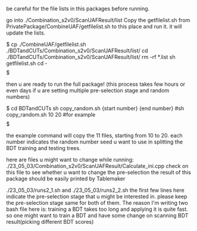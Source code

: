be careful for the file lists in this packages before running.

go into ./Combination_s2v0/ScanUAFResult/list
Copy the getfilelist.sh from PrivatePackage/CombineUAF/getfilelist.sh to this place and run it. it will update the lists.

$$$$$$$$$$$$$$$$$$$$$$$$$$$$$$$$$$$$$
cp ./CombineUAF/getfilelist.sh ./BDTandCUTs/Combination_s2v0/ScanUAFResult/list/
cd ./BDTandCUTs/Combination_s2v0/ScanUAFResult/list/
rm -rf *.list
sh getfilelist.sh
cd -
$$$$$$$$$$$$$$$$$$$$$$$$$$$$$$$$$$$$$

then u are ready to run the full package! 
(this process takes few hours or even days if u are setting multiple pre-selection stage and random numbers)

$$$$$$$$$$$$$$$$$$$$$$$$$$$$$$$$$$$$$
cd BDTandCUTs
sh copy_random.sh {start number} {end number}
#sh copy_random.sh 10 20 #for example
$$$$$$$$$$$$$$$$$$$$$$$$$$$$$$$$$$$$$

the example command will copy the 11 files, starting from 10 to 20. each number indicates the random number seed u want to use in splitting the BDT training and testing trees.

here are files u might want to change while running:
./23_05_03/Combination_s2v0/ScanUAFResult/Calculate_ini.cpp
check on this file to see whether u want to change the pre-selection
the result of this package should be easily printed by Tablemaker

./23_05_03/runs2_1.sh and ./23_05_03/runs2_2.sh
the first few lines here indicate the pre-selection stage that u might be interested in.
please keep the pre-selection stage same for both of them.
The reason I'm writing two bash file here is: training a BDT takes too long and applying it is quite fast. so one might want to train a BDT and have some change on scanning BDT result(picking different BDT scores)

